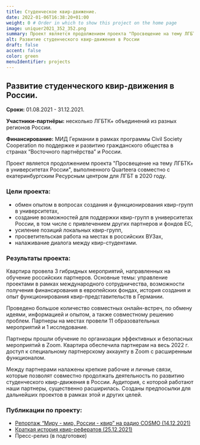 ```yaml
---
title: Cтуденческое квир-движение.
date: 2022-01-06T16:38:20+01:00
weight: 0 # Order in which to show this project on the home page
image: uniquer2021_352_352.png
summary: Проект является продолжением проекта "Просвещение на тему ЛГБТК+ в университетах России", выполненного Quarteera совместно с екатеринбургским Ресурсным центром для ЛГБТ в 2020 году. 
alt: Развитие студенческого квир-движения в России
draft: false
accent: false
color: green
menuIdentifier: projects
---
```


## Развитие студенческого квир-движения в России.

**Сроки:** 01.08.2021 - 31.12.2021.

**Участники-партнёры:** несколько ЛГБТК+ объединений из разных регионов России.

**Финансирование:** МИД Германии в рамках программы Civil Society Cooperation по поддержке и развитию гражданского общества в странах “Восточного партнёрства” и России.


Проект является продолжением проекта "Просвещение на тему ЛГБТК+ в университетах России", выполненного Quarteera совместно с екатеринбургским Ресурсным центром для ЛГБТ в 2020 году. 

### Цели проекта: ###

* обмен опытом в вопросах создания и функционирования квир-групп в университетах,
* создание возможностей для поддержки квир-групп в университетах России, в том числе с привлечением других партнеров и фондов ЕС,
* усиление позиций локальных квир-групп,
* просветительская работа на местах в российских ВУЗах,
* налаживание диалога между квир-студентами.

 ### Результаты проекта: ###
 
Квартира провела 3 гибридных мероприятий, направленных на обучение российских партнеров. Основные темы: управление проектами в рамках международного сотрудничества, возможности получения финансирования в европейских фондах, история создания и опыт функционирования квир-представительств в Германии.

Проведено большое количество совместных онлайн-встреч, по обмену идеями, информацией и опытом, а также совместному решению проблем. 
Партнеры на местах провели 11 образовательных мероприятий и 1 исследование. 

Партнеры прошли обучение по организации эффективных и безопасных мероприятий в Zoom. Квартира обеспечила партнерам на весь 2022 г. доступ к специальному партнерскому аккаунту в Zoom с расширенным функционалом. 

Между партнерами налажены крепкие рабочие и личные связи, которые позволят совместно продолжать деятельность по развитию студенческого квир-движения в России.
Аудитория, с которой работают наши партнеры, существенно расширилась.
Созданы предпосылки для дальнейших проектов в рамках этой и других целей.

### Публикации по проекту: ###
* [Репортаж “Миру - мир, России - квир” на радио COSMO (14.12.2021)](https://www1.wdr.de/radio/cosmo/programm/sendungen/radio-po-russki/gesellschaft/queer-114.html)
* [Краткая история квир-рефератов (25.12.2021)](http://www.quarteera.de/projekte/uni-queer-2021)
* Пресс-релиз (в подготовке) 
